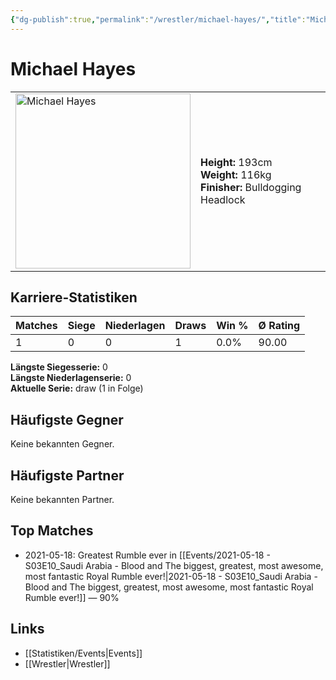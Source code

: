 ```yaml
---
{"dg-publish":true,"permalink":"/wrestler/michael-hayes/","title":"Michael Hayes","tags":["wrestler"],"noteIcon":""}
---
```



# Michael Hayes

<table>
        <tr>
        <td><img src="https://github.com/CptSpaulding1980/choke-slam-wrestling/releases/download/images/Michael_Hayes.png" width="280" alt="Michael Hayes"></td>
        <td>
        <b>Height:</b> 193cm<br>
        <b>Weight:</b> 116kg<br>
        <b>Finisher:</b> Bulldogging Headlock<br>
        </td>
        </tr>
        </table>
        
## Karriere-Statistiken

| Matches | Siege | Niederlagen | Draws | Win % | Ø Rating |
|---------|-------|-------------|-------|-------|-----------|
| 1 | 0 | 0 | 1 | 0.0% | 90.00 |

**Längste Siegesserie:** 0<br>**Längste Niederlagenserie:** 0<br>**Aktuelle Serie:** draw (1 in Folge)


## Häufigste Gegner
Keine bekannten Gegner.

## Häufigste Partner
Keine bekannten Partner.

## Top Matches
- 2021-05-18: Greatest Rumble ever in [[Events/2021-05-18 - S03E10_Saudi Arabia - Blood and The biggest, greatest, most awesome, most fantastic Royal Rumble ever!\|2021-05-18 - S03E10_Saudi Arabia - Blood and The biggest, greatest, most awesome, most fantastic Royal Rumble ever!]] — 90%

## Links
- [[Statistiken/Events\|Events]]
- [[Wrestler\|Wrestler]]
